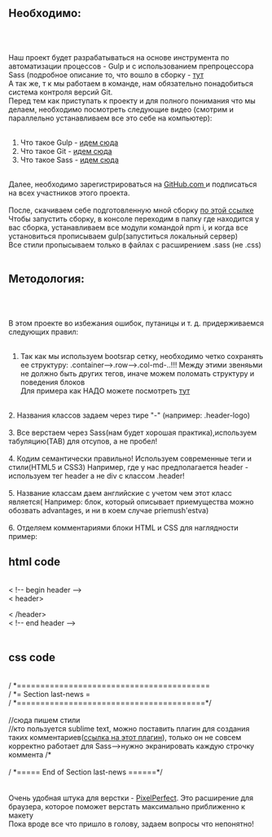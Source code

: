 
<h2>Необходимо: </h2><br>
<br>

Наш проект будет разрабатываться на основе инструмента по автоматизации процессов - Gulp и с использованием препроцессора Sass (подробное описание то, что вошло в сборку  - <a href="http://webdesign-master.ru/blog/tools/2016-08-19-optimizedhtml.html">тут</a><br>
А так же, т к мы работаем в команде, нам обязательно понадобиться система контроля версий Git.
<br>
Перед тем как приступать к проекту и для полного понимания что мы делаем, необходимо посмотреть следующие видео (смотрим и параллельно устанавливаем все это себе на компьютер): <br>
<br>

1. Что такое Gulp - <a href="http://webdesign-master.ru/blog/tools/2016-03-09-gulp-beginners.html">идем сюда</a><br>
2. Что такое Git - <a href="https://geekbrains.ru/courses/66">идем сюда</a><br>
3. Что такое Sass - <a href="http://webdesign-master.ru/blog/tools/2016-06-04-sass.html">идем сюда</a><br>
<br>
Далее, необходимо зарегистрироваться на <a href="http//gitHub.com ">GitHub.com </a> и подписаться на всех участников этого проекта. <br>
<br>
После, скачиваем себе подготовленную мной сборку <a href="">по этой ссылке</a> 	<br>
Чтобы запустить сборку, в консоле переходим в папку где находится у вас сборка, устанавливаем все модули командой npm i, и когда все установиться  прописываем gulp(запуститься локальный сервер)<br>
Все стили пропысываем только в файлах с расширением .sass (не .css) <br>

<br>

<h2>Методология: </h2><br>
<br>

В этом проекте во избежания ошибок, путаницы и т. д. придерживаемся следующих правил: <br>
<br>
1. Так как мы используем bootsrap сетку, необходимо четко сохранять ее структуру: .container-->.row-->.col-md-..!!! Между этими звеняьми не должно быть других тегов, иначе можем поломать структуру и поведения блоков <br>
Для примера как НАДО можете посмотреть  <a href="https://landing.fxopen.com/forex-accounts/">тут</a> <br>
<br>
2. Названия классов задаем через тире "-" (например: .header-logo) <br>
<br>
3. Все верстаем через Sass(нам будет хорошая практика),используем табуляцию(TAB) для отсупов, а не пробел! <br>
<br>
4. Кодим семантически правильно! Используем современные теги и стили(HTML5 и CSS3) Например, где у нас предполагается header - используем тег header а не div с классом .header! <br>
<br>
5. Название классам даем английские с учетом чем этот класс является( Например: блок, который описывает приемущества можно обозвать advantages, и ни в коем случае priemush'estva) <br>
<br>
6. Отделяем комментариями блоки HTML и CSS для наглядности<br>
пример: <br>
<h2>html code</h2> <br>
< !-- begin header --> <br>
< header> <br>
	
< /header> <br>
< !-- end header --> <br>
<br>
<h2>css code</h2> <br>
/ *========================================= <br>
/ *=            Section last-news          = <br>
/ *========================================*/ <br>
<br>
//сюда пишем стили<br>
//кто пользуется sublime text, можно поставить плагин для создания таких комментариев(<a href="https://packagecontrol.io/packages/Comment-Snippets">ссылка на этот плагин</a>), только он не совсем корректно работает для Sass-->нужно экранировать каждую строчку коммента /* <br>
<br>
/ *=====  End of Section last-news  ======*/ <br>
<br>
<br>
Очень удобная штука для верстки - <a href="http://zencoder.ru/web-development/pixel-perfect/">PixelPerfect</a>. Это расширение для браузера, которое поможет верстать максимально приближенно к макету <br>
Пока вроде все что пришло в голову, задаем вопросы что непонятно!


